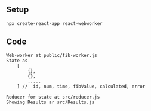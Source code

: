 ## Setup
    npx create-react-app react-webworker

## Code

    Web-worker at public/fib-worker.js
    State as
        [
            {},
            {},
            .....
        ] //  id, num, time, fibValue, calculated, error

    Reducer for state at src/reducer.js
    Showing Results ar src/Results.js